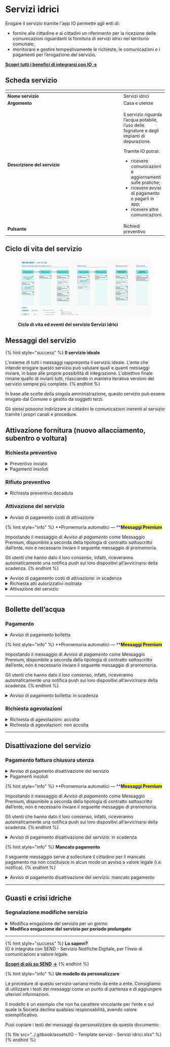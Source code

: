 # Servizi idrici

Erogare il servizio tramite l'app IO permette agli enti di:

* fornire alle cittadine e ai cittadini un riferimento per la ricezione delle comunicazioni riguardanti la fornitura di servizi idrici nel territorio comunale;
* monitorare e gestire tempestivamente le richieste, le comunicazioni e i pagamenti per l’erogazione del servizio.

[**Scopri tutti i benefici di integrarsi con IO →** ](https://docs.pagopa.it/manuale-servizi/lapp-io/cose-io-e-qual-e-il-suo-obiettivo)

## Scheda servizio <a href="#scheda-servizio" id="scheda-servizio"></a>

<table data-header-hidden><thead><tr><th width="373"></th><th></th></tr></thead><tbody><tr><td><strong>Nome servizio</strong></td><td>Servizi idrici</td></tr><tr><td><strong>Argomento</strong></td><td>Casa e utenze</td></tr><tr><td><strong>Descrizione del servizio</strong></td><td><p>Il servizio riguarda l’acqua potabile, l’uso delle fognature e degli impianti di depurazione.</p><p></p><p>Tramite IO potrai:</p><ul><li>ricevere comunicazioni e aggiornamenti sulle pratiche;</li><li>ricevere avvisi di pagamento e pagarli in app;</li><li>ricevere altre comunicazioni.</li></ul></td></tr><tr><td><strong>Pulsante</strong></td><td>Richiedi preventivo</td></tr></tbody></table>

## Ciclo di vita del servizio

<figure><img src="../.gitbook/assets/image (7) (1).png" alt=""><figcaption><p><strong>Ciclo di vita ed eventi del servizio Servizi idrici</strong></p></figcaption></figure>

## Messaggi del servizio

{% hint style="success" %}
**Il servizio ideale**

L'insieme di tutti i messaggi rappresenta il servizio ideale. L'ente che intende erogare questo servizio può valutare quali e quanti messaggi inviare, in base alle proprie possibilità di integrazione. L'obiettivo finale rimane quello di inviarli tutti, rilasciando in maniera iterativa versioni del servizio sempre più complete.
{% endhint %}

In base alle scelte della singola amministrazione, questo servizio può essere erogato dal Comune o gestito da soggetti terzi.&#x20;

Gli stessi possono indirizzare ai cittadini le comunicazioni inerenti al servizio tramite i propri canali e procedure. &#x20;

## Attivazione fornitura (nuovo allacciamento, subentro o voltura)

### Richiesta preventivo

<details>

<summary>Preventivo inviato</summary>

**🖋 Titolo del messaggio:** Il tuo preventivo

🗒 **Testo del messaggio**:&#x20;

Il \<gg/mm/aaaa> ti abbiamo inviato il preventivo da te richiesto tramite \<canale> per \<l’allacciamento/il subentro/la voltura> dell’acqua in \<indirizzo>.

Per completare la tua richiesta, \[visita questo sito]\(URL).

**🪄 Pulsante**: Completa richiesta

***

**Destinatari**: Tutti i cittadini residenti nell’area di azione del servizio che hanno richiesto un preventivo all’ente per l’allacciamento, il subentro o la voltura dell’acqua.

**Quando inviarlo**: Quando è necessario completare la richiesta.

**User story**: Come cittadino voglio ricevere aggiornamenti sullo stato di avanzamento della mia richiesta e sulle azioni necessarie al suo completamento.

</details>

<details>

<summary>Pagamenti insoluti</summary>

**🖋 Titolo del messaggio:** Richiesta di \<allacciamento/subentro/voltura> è bloccata da pagamenti insoluti

🗒 **Testo del messaggio**:&#x20;

Risultano pagamenti insoluti a carico di \<nome> \<cognome> e relative a \<causale>.

Per maggiori informazioni o per richiedere assistenza, contattaci tramite i canali che trovi nella scheda servizio.

**🪄 Pulsante**: Vedi Avviso

***

**Destinatari**: Tutti i cittadini residenti nell’area di azione del servizio che hanno richiesto un preventivo all’ente per l’allacciamento, il subentro o la voltura dell’acqua

**Quando inviarlo**: Quando risultano pagamenti insoluti a carico del cittadino bloccanti per l’avanzamento della richiesta

**User story**: Come cittadino voglio ricevere avvisi su pagamenti insoluti a mio carico

</details>

### Rifiuto preventivo

<details>

<summary>Richiesta preventivo decaduta</summary>

**🖋 Titolo del messaggio:** Richiesta di preventivo \<allacciamento/subentro/voltura> non accolta

🗒 **Testo del messaggio**:&#x20;

La tua richiesta di preventivo per \<allacciamento/subentro/voltura> non è stata accolta.

Per ulteriori informazioni, \[visita questo sito]\(URL).

**🪄 Pulsante**: n/a

***

**Destinatari**: Tutti i cittadini residenti nell’area di azione del servizio che hanno richiesto un preventivo all’ente per l’allacciamento, il subentro o la voltura dell’acqua.

**Quando inviarlo**: Quando la richiesta viene rifiutata per mancato invio dei documenti, mancato pagamento o altre motivazioni.

**User story**: Come cittadino voglio ricevere aggiornamenti sullo stato di avanzamento della mia richiesta.

</details>

### Attivazione del servizio

<details>

<summary>Avviso di pagamento costi di attivazione</summary>

:sparkles: <mark style="color:blue;">**Messaggio Premium**</mark> — Se hai un contratto Premium, ti consigliamo di configurare questo messaggio con promemoria Premium: i destinatari verranno avvisati dell‘avvicinarsi della scadenza tramite notifica push.

***

**🖋 Titolo del messaggio:** Hai un nuovo avviso di pagamento

🗒 **Testo del messaggio**:

C’è un avviso di pagamento intestato a \<nome> \<cognome> e relativo a \<causale>.

**Devi pagare:** \<xx,xx> €

**Entro il:** \<gg/mm/aaaa>

Puoi pagare direttamente in app premendo “Vedi Avviso”, oppure tramite tutti i canali di pagamento della piattaforma pagoPA e le altre modalità di pagamento offerte dell'ente creditore.

Se hai già provveduto a pagare l'avviso ignora questo messaggio.

Per maggiori informazioni o per richiedere assistenza, contattaci tramite i canali che trovi nella scheda servizio.

In fase di pagamento, se previsto dall'ente, l'importo riportato nel messaggio potrebbe subire variazioni.

**🪄 Pulsante**: Vedi Avviso

***

**Destinatari**: Tutti i cittadini residenti nell’area di azione del servizio che hanno richiesto un preventivo all’ente per l’allacciamento, il subentro o la voltura dell’acqua.

**Quando inviarlo**: Quando è necessario procedere al pagamento.

**User story**: Come cittadino voglio ricevere aggiornamenti quando è possibile pagare i miei avvisi di pagamento.

</details>

{% hint style="info" %}
**Promemoria automatici — **<mark style="color:blue;">**Messaggi Premium**</mark>

Impostando il messaggio di _Avviso di pagamento_ come Messaggio Premium, disponibile a seconda della tipologia di contratto sottoscritto dall’ente, non è necessario inviare il seguente messaggio di promemoria.

Gli utenti che hanno dato il loro consenso, infatti, riceveranno automaticamente una notifica push sui loro dispositivi all’avvicinarsi della scadenza.
{% endhint %}

<details>

<summary>Avviso di pagamento costi di attivazione: in scadenza</summary>

**🖋 Titolo del messaggio:** Hai un pagamento in scadenza

🗒 **Testo del messaggio:**

Il tuo pagamento per \<causale> sta per scadere.

Se hai già provveduto a pagare l’avviso, ignora questo messaggio.

**🪄 Pulsante:** Vedi Avviso

***

**Destinatari:** Tutti i cittadini residenti nell’area di azione del servizio che hanno richiesto un preventivo all’ente per l’allacciamento, il subentro o la voltura dell’acqua.

**Quando inviarlo:** Quando il pagamento è prossimo alla scadenza.

**User story:** Come cittadino voglio ricevere un promemoria per i pagamenti in scadenza.

</details>

<details>

<summary>Richiesta atti autorizzativi inoltrata</summary>

**🖋 Titolo del messaggio:** La richiesta degli atti autorizzativi è stata inoltrata

🗒 **Testo del messaggio**:&#x20;

Il \<gg/mm/aaaa> abbiamo inoltrato la richiesta degli atti autorizzativi richiesti da \<nome del gestore> all’ufficio competente \<denominazione ufficio>.

Riceverai ulteriori messaggio sullo stato di avanzamento della tua richiesta.

**🪄 Pulsante**: n/a

***

**Destinatari**: Tutti i cittadini residenti nell’area di azione del servizio che hanno richiesto un preventivo all’ente per l’allacciamento, il subentro o la voltura dell’acqua

**Quando inviarlo**: Quando la pratica viene inoltrata all’ufficio di competenza

**User story**: Come cittadino voglio ricevere aggiornamenti sullo stato di avanzamento della mia richiesta.

</details>

<details>

<summary>Attivazione del servizio</summary>

**🖋 Titolo del messaggio:** Il servizio è attivo

🗒 **Testo del messaggio**:&#x20;

Il \<gg/mm/aaaa> abbiamo attivato il servizio di fornitura per \<allacciamento/subentro/voltura> dell’acqua in \<indirizzo>.

Per ulteriori informazioni, \[visita questo sito]\(URL).

**🪄 Pulsante**: n/a

***

**Destinatari**: Tutti i cittadini residenti nell’area di azione del servizio che hanno richiesto un preventivo all’ente per l’allacciamento, il subentro o la voltura dell’acqua.

**Quando inviarlo**: Quando viene attivato il servizio di fornitura.

**User story**: Come cittadino voglio ricevere aggiornamenti sull’attivazione del servizio di fornitura dell’acqua da me richiesto.

</details>

***

## Bollette dell’acqua

### Pagamento

<details>

<summary>Avviso di pagamento bolletta</summary>

:sparkles: <mark style="color:blue;">**Messaggio Premium**</mark> — Se hai un contratto Premium, ti consigliamo di configurare questo messaggio con promemoria Premium: i destinatari verranno avvisati dell‘avvicinarsi della scadenza tramite notifica push.

***

**🖋 Titolo del messaggio:** Hai un nuovo avviso di pagamento

🗒 **Testo del messaggio**:

C’è un avviso di pagamento intestato a \<nome> \<cognome> e relativo a \<causale>.

**Devi pagare:** \<xx,xx> €

**Entro il:** \<gg/mm/aaaa>

\[Se previsto] Se vuoi richiedere agevolazioni economiche sul pagamento delle bollette, puoi farlo entro il \<gg/mm/aaaa>.

Per richiedere le agevolazioni, \[visita questo sito]\(URL).

Puoi pagare direttamente in app premendo “Vedi Avviso”, oppure tramite tutti i canali di pagamento della piattaforma pagoPA e le altre modalità di pagamento offerte dell'ente creditore.

Se hai già provveduto a pagare l'avviso o se hai richiesto la domiciliazione delle bollette sul conto corrente, ignora questo messaggio.

Per maggiori informazioni o per richiedere assistenza, contattaci tramite i canali che trovi nella scheda servizio.

In fase di pagamento, se previsto dall'ente, l'importo riportato nel messaggio potrebbe subire variazioni.

**🪄 Pulsante**: Vedi Avviso

***

**Destinatari**: Tutti i cittadini residenti nell’area di azione del servizio che hanno attivato la fornitura di acqua.

**Quando inviarlo**: Quando è necessario procedere al pagamento della bolletta.

**User story**: Come cittadino voglio ricevere comunicazione quando è possibile effettuare il pagamento per le bollette dell’acqua.

</details>

{% hint style="info" %}
**Promemoria automatici — **<mark style="color:blue;">**Messaggi Premium**</mark>

Impostando il messaggio di _Avviso di pagamento_ come Messaggio Premium, disponibile a seconda della tipologia di contratto sottoscritto dall’ente, non è necessario inviare il seguente messaggio di promemoria.

Gli utenti che hanno dato il loro consenso, infatti, riceveranno automaticamente una notifica push sui loro dispositivi all’avvicinarsi della scadenza.
{% endhint %}

<details>

<summary>Avviso di pagamento bolletta: in scadenza</summary>

**🖋 Titolo del messaggio:** Hai un pagamento in scadenza

🗒 **Testo del messaggio**:

l tuo pagamento della bolletta per \<tipo di fornitura> sta per scadere.

Se hai già provveduto a pagare l’avviso o se hai richiesto la domiciliazione della bolletta sul conto corrente, ignora questo messaggio.

**🪄 Pulsante**: Vedi Avviso

***

**Destinatari**: Tutti i cittadini residenti nell’area di azione del servizio che hanno attivato la fornitura di acqua.

**Quando inviarlo**: Quando il pagamento è in scadenza.

**User story**: Come cittadino voglio ricevere comunicazione sui pagamenti in scadenza.

</details>

### Richiesta agevolazioni

<details>

<summary>Richiesta di agevolazioni: accolta</summary>

**🖋 Titolo del messaggio:** La tua richiesta di agevolazioni è stata accolta

🗒 **Testo del messaggio**:&#x20;

La tua richiesta di agevolazioni per \<tipologia di fornitura> in \<indirizzo> che hai inviato il \<gg/mm/aaaa> è stata accolta.&#x20;

Per ulteriori informazioni, \[visita questo sito]\(URL).

**🪄 Pulsante**: n/a

***

**Destinatari:** Tutti i cittadini residenti nell’area di azione del servizio che hanno richiesto agevolazioni per il pagamento delle bollette dell’acqua

**Quando inviarlo:** Quando l’ente accoglie la richiesta

**User story:** Come cittadino voglio ricevere aggiornamenti sull’esito delle mie richieste.

</details>

<details>

<summary>Richiesta di agevolazioni: non accolta</summary>

**🖋 Titolo del messaggio:** La tua richiesta di agevolazioni non è stata accolta

🗒 **Testo del messaggio**:&#x20;

La tua richiesta di agevolazioni per il servizio di fornitura dell’acqua in \<indirizzo> non è stata accolta.&#x20;

Per ulteriori informazioni, \[visita questo sito]\(URL).

**🪄 Pulsante**: n/a

***

**Destinatari:** Tutti i cittadini residenti nell’area di azione del servizio che hanno richiesto agevolazioni per il pagamento delle bollette dell’acqua

**Quando inviarlo:** Quando l’ente rigetta a richiesta

**User story:** Come cittadino voglio ricevere aggiornamenti sull’esito delle mie richieste.

</details>

***

## Disattivazione del servizio

### Pagamento fattura chiusura utenza

<details>

<summary>Avviso di pagamento disattivazione del servizio</summary>

:sparkles: <mark style="color:blue;">**Messaggio Premium**</mark> — Se hai un contratto Premium, ti consigliamo di configurare questo messaggio con promemoria Premium: i destinatari verranno avvisati dell‘avvicinarsi della scadenza tramite notifica push.

***

**🖋 Titolo del messaggio:** Hai un nuovo avviso di pagamento

🗒 **Testo del messaggio**:

C'è un avviso da pagare intestato a \<nome> \<cognome> e relativo a \<causale>.

**Devi pagare:** \<xx,xx> €

**Entro il:** \<gg/mm/aaaa>

Puoi pagare direttamente in app premendo “Vedi Avviso”, oppure tramite tutti i canali di pagamento della piattaforma pagoPA e le altre modalità di pagamento offerte dell'ente creditore.

Se hai già provveduto a pagare l'avviso ignora questo messaggio.

Per maggiori informazioni o per richiedere assistenza, contattaci tramite i canali che trovi nella scheda servizio.

In fase di pagamento, se previsto dall'ente, l'importo riportato nel messaggio potrebbe subire variazioni.

**🪄 Pulsante**: Vedi Avviso

***

**Destinatari:** Tutti i cittadini residenti nell’area di azione del servizio che hanno richiesto la disattivazione del servizio.

**Quando inviarlo:** Quando è necessario procedere al pagamento dei costi di chiusura.

**User story:** Come cittadino voglio ricevere comunicazione quando è possibile effettuare il pagamento per la disattivazione del servizio

</details>

<details>

<summary>Pagamenti insoluti</summary>

**🖋 Titolo del messaggio:** Il servizio è bloccato da pagamenti insoluti

🗒 **Testo del messaggio**:&#x20;

Risultano pagamenti insoluti a carico di \<nome> \<cognome> e relative a \<causale>.

Per maggiori informazioni o per richiedere assistenza, contattaci tramite i canali che trovi nella scheda servizio.

**🪄 Pulsante**: Vedi Avviso

***

**Destinatari**: Tutti i cittadini residenti nell’area di azione del servizio che hanno richiesto la disattivazione del servizio.

**Quando inviarlo**: Quando risultano pendenze a carico che bloccano l’avanzamento della richiesta.

**User story**: Come cittadino voglio ricevere comunicazione sulla presenza di pendenze a mio carico.

</details>

{% hint style="info" %}
**Promemoria automatici — **<mark style="color:blue;">**Messaggi Premium**</mark>

Impostando il messaggio di _Avviso di pagamento_ come Messaggio Premium, disponibile a seconda della tipologia di contratto sottoscritto dall’ente, non è necessario inviare il seguente messaggio di promemoria.

Gli utenti che hanno dato il loro consenso, infatti, riceveranno automaticamente una notifica push sui loro dispositivi all’avvicinarsi della scadenza.
{% endhint %}

<details>

<summary>Avviso di pagamento disattivazione del servizio: in scadenza</summary>

**🖋 Titolo del messaggio:** Hai un pagamento in scadenza

🗒 **Testo del messaggio**:&#x20;

Il tuo pagamento per \<causale> sta per scadere.

Se hai già provveduto a pagare l’avviso, ignora questo messaggio.

Per maggiori informazioni o per richiedere assistenza, contattaci tramite i canali che trovi nella scheda servizio.

**🪄 Pulsante**: Vedi Avviso

***

**Destinatari**: Tutti i cittadini residenti nell’area di azione del servizio che hanno richiesto la disattivazione del servizio.

**Quando inviarlo**: Quando la data di scadenza del pagamento si sta avvicinando.

**User story**: Come cittadino voglio ricevere promemoria sulla scadenza dei miei avvisi di pagamento.

</details>

{% hint style="info" %}
**Mancato pagamento**

Il seguente messaggio serve a sollecitare il cittadino per il mancato pagamento ma non costituisce in alcun modo un avviso a valore legale (i.e. notifica).
{% endhint %}

<details>

<summary>Avviso di pagamento disattivazione del servizio: mancato pagamento</summary>

**🖋 Titolo del messaggio:** Pagamento non effettuato

🗒 **Testo del messaggio**:&#x20;

Il tuo pagamento per \<causale> è scaduto il \<gg/mm/aaaa>.

Se hai già provveduto a pagare l’avviso, ignora questo messaggio.

Per maggiori informazioni o per richiedere assistenza, contattaci tramite i canali che trovi nella scheda servizio.

**🪄 Pulsante**: Vedi Avviso

***

**Destinatari**: Tutti i cittadini residenti nell’area di azione del servizio che non hanno ancora effettuato il pagamento per il servizio.

**Quando inviarlo**: Quando la data di scadenza del pagamento è stata superata.

**User story**: Come cittadino vorrei ricevere promemoria sulla scadenza dei miei avvisi di pagamento

</details>

***

## Guasti e crisi idriche

### Segnalazione modifiche servizio

<details>

<summary>Modifica erogazione del servizio per un giorno</summary>

**🖋 Titolo del messaggio:** Modifica erogazione acqua in \<indirizzo>

🗒 **Testo del messaggio**:&#x20;

Il \<gg/mm/aaaa> dalle \<hh:mm> alle \<hh:mm> a causa di \<causa>, l’erogazione dell’acqua in \<indirizzo> potrà \<essere interrotta/essere ridotta/subire variazioni>.

Per ulteriori informazioni, \[visita questo sito]\(URL).

**🪄 Pulsante**: n/a

***

**Destinatari**: Tutti i cittadini residenti o domiciliati nell’area geografica interessata dalla modifica dell’erogazione del servizio idrico

**Quando inviarlo**: Quando l’ente pubblica una comunicazione di modifica di erogazione limitato ad una giornata.

**User story**: Come cittadino voglio essere informato sulle variazioni delle erogazioni dell’acqua che interessano la mia zona

</details>

<details>

<summary><strong>Modifica erogazione del servizio per periodo prolungato</strong></summary>

**🖋 Titolo del messaggio:** Modifica erogazione acqua in \<indirizzo>

🗒 **Testo del messaggio**:&#x20;

Dal \<gg/mm/aaaa> al \<gg/mm/aaaa> a causa di \<causa>, l’erogazione dell’acqua in \<indirizzo> potrà \<essere interrotta/essere ridotta/subire variazioni>.

Le variazioni saranno attive nella fascia oraria dalle \<hh:mm> alle \<hh:mm>.

Per ulteriori informazioni, \[visita questo sito]\(URL).

**🪄 Pulsante**: n/a

***

**Destinatari**: Tutti i cittadini residenti o domiciliati nell’area geografica interessata dalla modifica dell’erogazione del servizio idrico.

**Quando inviarlo**: Quando l’ente pubblica una comunicazione di modifica di erogazione per un periodo prolungato.

**User story**: Come cittadino voglio essere informato sulle variazioni delle erogazioni dell’acqua che interessano la mia zona.

</details>

***

{% hint style="success" %}
**Lo sapevi?**\
IO è integrata con SEND - Servizio Notifiche Digitale, per l'invio di comunicazioni a valore legale.

[**Scopri di più su SEND**](https://notifichedigitali.pagopa.it/) [**->**](https://www.pagopa.it/it/prodotti-e-servizi/piattaforma-notifiche-digitali)
{% endhint %}

{% hint style="info" %}
**Un modello da personalizzare**

Le procedure di questo servizio variano molto da ente a ente. Consigliamo di utilizzare i testi dei messaggi come un punto di partenza e di aggiungere ulteriori informazioni.&#x20;

Il modello è un esempio che non ha carattere vincolante per l’ente e sul quale la Società declina qualsiasi responsabilità, avendo valore esemplificativo.

Puoi copiare i testi dei messaggi da personalizzare da questo documento:

{% file src="../.gitbook/assets/IO - Template servizi - Servizi idrici.xlsx" %}
{% endhint %}
